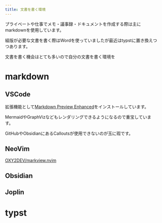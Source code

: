```yaml
---
title: 文書を書く環境
---
```


プライベートや仕事でメモ・議事録・ドキュメントを作成する際は主にmarkdownを使用しています。

組版が必要な文書を書く際はWordを使っていましたが最近はtypstに置き換えつつあります。

文書を書く機会はとても多いので自分の文書を書く環境を

# markdown

## VSCode

拡張機能として[Markdown Preview Enhanced](https://shd101wyy.github.io/markdown-preview-enhanced)をインストールしています。

MermaidやGraphVizなどもレンダリングできるようになるので重宝しています。

GitHubやObsidianにあるCalloutsが使用できないのが玉に瑕です。

## NeoVim

[OXY2DEV/markview.nvim](https://github.com/OXY2DEV/markview.nvim)

## Obsidian

## Joplin

# typst

